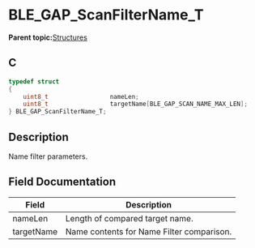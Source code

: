 # BLE\_GAP\_ScanFilterName\_T

**Parent topic:**[Structures](GUID-A15AC144-CD72-427A-B096-33FC1E7FEA88.md)

## C

```c
typedef struct
{
    uint8_t                 nameLen;
    uint8_t                 targetName[BLE_GAP_SCAN_NAME_MAX_LEN];
} BLE_GAP_ScanFilterName_T;
```

## Description

Name filter parameters.

## Field Documentation

|Field|Description|
|-----|-----------|
|nameLen|Length of compared target name.|
|targetName|Name contents for Name Filter comparison.|

